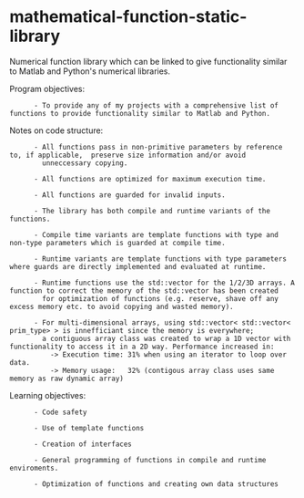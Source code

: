 # mathematical-function-static-library
Numerical function library which can be linked to give functionality similar to Matlab and Python's numerical libraries. 

Program objectives: 

          - To provide any of my projects with a comprehensive list of functions to provide functionality similar to Matlab and Python. 
                    
                    
Notes on code structure: 

          - All functions pass in non-primitive parameters by reference to, if applicable,  preserve size information and/or avoid
            unneccessary copying. 
            
          - All functions are optimized for maximum execution time. 
          
          - All functions are guarded for invalid inputs. 
          
          - The library has both compile and runtime variants of the functions.
          
          - Compile time variants are template functions with type and non-type parameters which is guarded at compile time. 
          
          - Runtime variants are template functions with type parameters where guards are directly implemented and evaluated at runtime. 
          
          - Runtime functions use the std::vector for the 1/2/3D arrays. A function to correct the memory of the std::vector has been created 
            for optimization of functions (e.g. reserve, shave off any excess memory etc. to avoid copying and wasted memory).
            
          - For multi-dimensional arrays, using std::vector< std::vector< prim_type> > is innefficiant since the memory is everywhere; 
            a contiguous array class was created to wrap a 1D vector with functionality to access it in a 2D way. Performance increased in:
              -> Execution time: 31% when using an iterator to loop over data. 
              -> Memory usage:   32% (contigous array class uses same memory as raw dynamic array) 

          
          
Learning objectives:

          - Code safety 
          
          - Use of template functions 
          
          - Creation of interfaces 
          
          - General programming of functions in compile and runtime enviroments.
          
          - Optimization of functions and creating own data structures 
          
          
          
